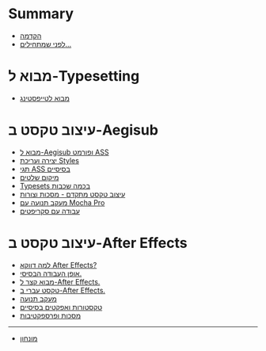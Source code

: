 # Summary

- [הקדמה](preface.md)
- [לפני שמתחילים...](before_we_begin.md)

# מבוא ל-Typesetting

- [מבוא לטייפסטינג](./intro-to-typesetting.md)

# עיצוב טקסט ב-Aegisub

- [מבוא ל-Aegisub ופורמט ASS]()
- [יצירה ועריכת Styles]()
- [תגי ASS בסיסיים]()
- [מיקום שלטים]()
- [Typesets בכמה שכבות]()
- [עיצוב טקסט מתקדם - מסכות וצורות]()
- [מעקב תנועה עם Mocha Pro]()
- [עבודה עם סקריפטים]()

# עיצוב טקסט ב-After Effects

- [למה דווקא After Effects?]()
- [אופן העבודה הבסיסי.]()
- [מבוא קצר ל-After Effects.]()
- [טקסט עברי ב-After Effects.]()
- [מעקב תנועה]()
- [טקסטורות ואפקטים בסיסיים]()
- [מסכות ופרספקטיבות]()

---

- [מונחון](glossary.md)